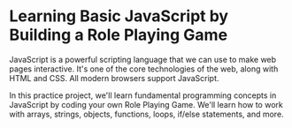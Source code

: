 # Learning Basic JavaScript by Building a Role Playing Game

JavaScript is a powerful scripting language that we can use to make web pages interactive. It's one of the core technologies of the web, along with HTML and CSS. All modern browsers support JavaScript.

In this practice project, we'll learn fundamental programming concepts in JavaScript by coding your own Role Playing Game. We'll learn how to work with arrays, strings, objects, functions, loops, if/else statements, and more.